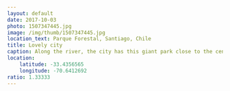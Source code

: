 ```yaml
---
layout: default
date: 2017-10-03
photo: 1507347445.jpg
image: /img/thumb/1507347445.jpg
location_text: Parque Forestal, Santiago, Chile
title: Lovely city
caption: Along the river, the city has this giant park close to the center with lots of playgrounds, trees, small squares etc. It is so nice to walk and chill over there!
location:
    latitude: -33.4356565
    longitude: -70.6412692
ratio: 1.33333
---
```

